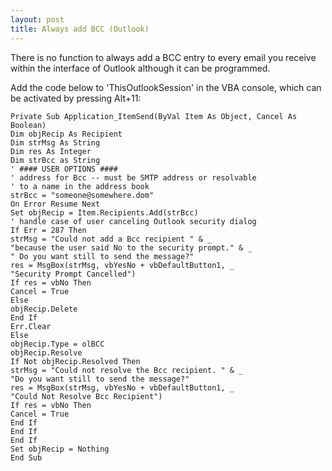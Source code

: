 ```yaml
---
layout: post 
title: Always add BCC (Outlook)
---
```


There is no function to always add a BCC entry to every email you
receive within the interface of Outlook although it can be programmed.

Add the code below to \'ThisOutlookSession\' in the VBA console, which
can be activated by pressing Alt+11:

    Private Sub Application_ItemSend(ByVal Item As Object, Cancel As Boolean)
    Dim objRecip As Recipient
    Dim strMsg As String
    Dim res As Integer
    Dim strBcc as String
    ' #### USER OPTIONS ####
    ' address for Bcc -- must be SMTP address or resolvable
    ' to a name in the address book
    strBcc = "someone@somewhere.dom"
    On Error Resume Next
    Set objRecip = Item.Recipients.Add(strBcc)
    ' handle case of user canceling Outlook security dialog
    If Err = 287 Then
    strMsg = "Could not add a Bcc recipient " & _
    "because the user said No to the security prompt." & _
    " Do you want still to send the message?"
    res = MsgBox(strMsg, vbYesNo + vbDefaultButton1, _
    "Security Prompt Cancelled")
    If res = vbNo Then
    Cancel = True
    Else
    objRecip.Delete
    End If
    Err.Clear
    Else
    objRecip.Type = olBCC
    objRecip.Resolve
    If Not objRecip.Resolved Then
    strMsg = "Could not resolve the Bcc recipient. " & _
    "Do you want still to send the message?"
    res = MsgBox(strMsg, vbYesNo + vbDefaultButton1, _
    "Could Not Resolve Bcc Recipient")
    If res = vbNo Then
    Cancel = True
    End If
    End If
    End If
    Set objRecip = Nothing
    End Sub
